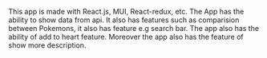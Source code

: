 This app is made with React.js, MUI, React-redux, etc.
The App has the ability to show data from api. 
It  also has features such as comparision between Pokemons, it also has feature e.g search bar.
The app also has the ability of add to heart feature. Moreover the app also has the feature of show more
description.
